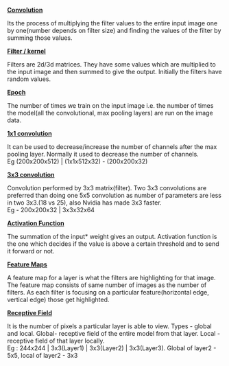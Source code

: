 **<u>Convolution</u>**

Its the process of multiplying the filter values to the entire input image one by one(number depends on filter size) and finding the values of the filter by summing those values.

<u>**Filter / kernel**</u>

Filters are 2d/3d matrices. They have some values which are multiplied to the input image and then summed to give the output. Initially the filters have random values.

**<u>Epoch</u>**

The number of times we train on the input image i.e. the number of times the model(all the convolutional, max pooling layers) are run on the image data.

<u>**1x1 convolution**</u>

It can be used to decrease/increase the number of channels after the max pooling layer. Normally it used to decrease the number of channels.                                                                                                          
Eg (200x200x512) | (1x1x512x32) - (200x200x32)

<u>**3x3 convolution**</u>

Convolution performed by 3x3 matrix(filter). Two 3x3 convolutions are preferred than doing one 5x5 convolution as number of parameters are less in two 3x3.(18 vs 25), also Nvidia has made 3x3 faster.                                                                                                                                   
Eg - 200x200x32 | 3x3x32x64

 <u>**Activation Function**</u>

The summation of the input* weight gives an output. Activation function is the one which decides if the value is above a certain threshold and to send it forward or not.

 <u>**Feature Maps**</u>

A feature map for a layer is what the filters are highlighting for that image. The feature map consists of same number of images as the number of filters. As each filter is focusing on a particular feature(horizontal edge, vertical edge) those get highlighted.

 <u>**Receptive Field**</u>

It is the number of pixels a particular layer is able to view. Types - global and local. Global- receptive field of the entire model from that layer. Local - receptive field of that layer locally.                                                         
Eg : 244x244 | 3x3(Layer1) | 3x3(Layer2) | 3x3(Layer3). Global of layer2 - 5x5, local of layer2 - 3x3

 

